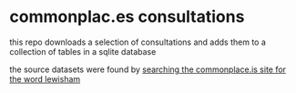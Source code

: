 # commonplac.es consultations

this repo downloads a selection of consultations and adds them to a collection of tables in a sqlite database

the source datasets were found by [searching the commonplace.is site for the word lewisham](https://duckduckgo.com/?q=site%3A+commonplace.is+lewisham&ia=web)
